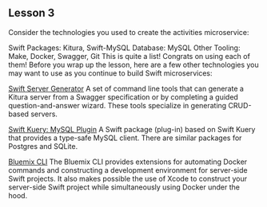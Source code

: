 ## Lesson 3

Consider the technologies you used to create the activities microservice:

Swift Packages: Kitura, Swift-MySQL
Database: MySQL
Other Tooling: Make, Docker, Swagger, Git
This is quite a list! Congrats on using each of them! Before you wrap up the lesson, here are a few other technologies you may want to use as you continue to build Swift microservices:

[Swift Server Generator](https://www.kitura.io/en/starter/generator.html)
A set of command line tools that can generate a Kitura server from a Swagger specification or by completing a guided question-and-answer wizard. These tools specialize in generating CRUD-based servers.

[Swift Kuery: MySQL Plugin](https://github.com/IBM-Swift/SwiftKueryMySQL)
A Swift package (plug-in) based on Swift Kuery that provides a type-safe MySQL client. There are similar packages for Postgres and SQLite.

[Bluemix CLI](https://console.bluemix.net/docs/cli/idt/index.html#developercli)
The Bluemix CLI provides extensions for automating Docker commands and constructing a development environment for server-side Swift projects. It also makes possible the use of Xcode to construct your server-side Swift project while simultaneously using Docker under the hood.